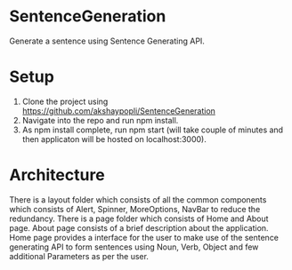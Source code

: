 # SentenceGeneration
Generate a sentence using Sentence Generating API.

# Setup
1. Clone the project using  https://github.com/akshaypopli/SentenceGeneration
2. Navigate into the repo and run npm install.
3. As npm install complete, run npm start (will take couple of minutes and then applicaton will be hosted on localhost:3000).

# Architecture
There is a layout folder which consists of all the common components which consists of Alert, Spinner, MoreOptions, NavBar to reduce the redundancy. There is a page folder which consists of Home and About page. About page consists of a brief description about the application. Home page provides a interface for the user to make use of the sentence generating API to form sentences using Noun, Verb, Object and few additional Parameters as per the user. 
